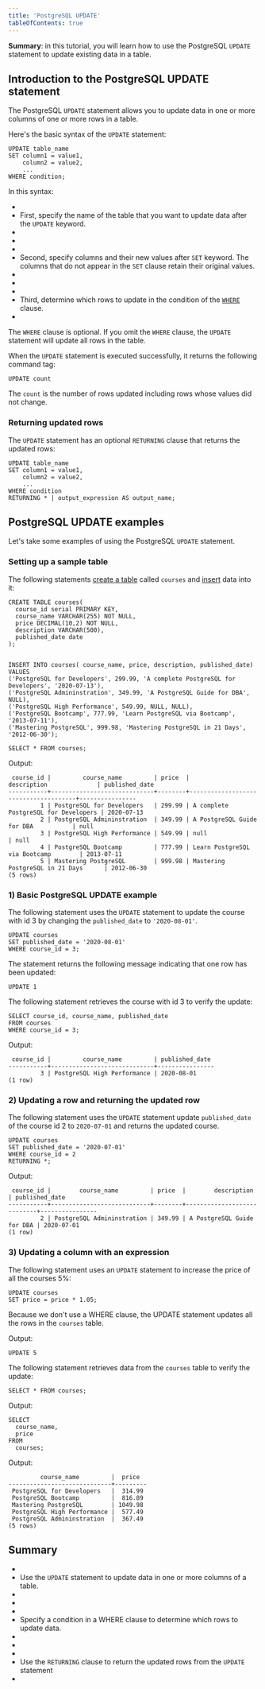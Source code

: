```yaml
---
title: 'PostgreSQL UPDATE'
tableOfContents: true
---
```



**Summary**: in this tutorial, you will learn how to use the PostgreSQL `UPDATE` statement to update existing data in a table.





## Introduction to the PostgreSQL UPDATE statement





The PostgreSQL `UPDATE` statement allows you to update data in one or more columns of one or more rows in a table.





Here's the basic syntax of the `UPDATE` statement:





```
UPDATE table_name
SET column1 = value1,
    column2 = value2,
    ...
WHERE condition;
```





In this syntax:





- 
- First, specify the name of the table that you want to update data after the `UPDATE` keyword.
- 
-
- 
- Second, specify columns and their new values after `SET` keyword. The columns that do not appear in the `SET` clause retain their original values.
- 
-
- 
- Third, determine which rows to update in the condition of the [`WHERE`](/docs/postgresql/postgresql-where) clause.
- 





The `WHERE` clause is optional. If you omit the `WHERE` clause, the `UPDATE` statement will update all rows in the table.





When the `UPDATE` statement is executed successfully, it returns the following command tag:





```
UPDATE count
```





The `count` is the number of rows updated including rows whose values did not change.





### Returning updated rows





The `UPDATE` statement has an optional `RETURNING` clause that returns the updated rows:





```
UPDATE table_name
SET column1 = value1,
    column2 = value2,
    ...
WHERE condition
RETURNING * | output_expression AS output_name;
```





## PostgreSQL UPDATE examples





Let's take some examples of using the PostgreSQL `UPDATE` statement.





### Setting up a sample table





The following statements [create a table](/docs/postgresql/postgresql-create-table/) called `courses` and [insert](https://www.postgresqltutorial.com/postgresql-tutorial/postgresql-insert) data into it:





```
CREATE TABLE courses(
  course_id serial PRIMARY KEY,
  course_name VARCHAR(255) NOT NULL,
  price DECIMAL(10,2) NOT NULL,
  description VARCHAR(500),
  published_date date
);


INSERT INTO courses( course_name, price, description, published_date)
VALUES
('PostgreSQL for Developers', 299.99, 'A complete PostgreSQL for Developers', '2020-07-13'),
('PostgreSQL Admininstration', 349.99, 'A PostgreSQL Guide for DBA', NULL),
('PostgreSQL High Performance', 549.99, NULL, NULL),
('PostgreSQL Bootcamp', 777.99, 'Learn PostgreSQL via Bootcamp', '2013-07-11'),
('Mastering PostgreSQL', 999.98, 'Mastering PostgreSQL in 21 Days', '2012-06-30');

SELECT * FROM courses;
```





Output:





```
 course_id |         course_name         | price  |             description              | published_date
-----------+-----------------------------+--------+--------------------------------------+----------------
         1 | PostgreSQL for Developers   | 299.99 | A complete PostgreSQL for Developers | 2020-07-13
         2 | PostgreSQL Admininstration  | 349.99 | A PostgreSQL Guide for DBA           | null
         3 | PostgreSQL High Performance | 549.99 | null                                 | null
         4 | PostgreSQL Bootcamp         | 777.99 | Learn PostgreSQL via Bootcamp        | 2013-07-11
         5 | Mastering PostgreSQL        | 999.98 | Mastering PostgreSQL in 21 Days      | 2012-06-30
(5 rows)
```





### 1) Basic PostgreSQL UPDATE example





The following statement uses the `UPDATE` statement to update the course with id 3 by changing the `published_date` to `'2020-08-01'`.





```
UPDATE courses
SET published_date = '2020-08-01'
WHERE course_id = 3;
```





The statement returns the following message indicating that one row has been updated:





```
UPDATE 1
```





The following statement retrieves the course with id 3 to verify the update:





```
SELECT course_id, course_name, published_date
FROM courses
WHERE course_id = 3;
```





Output:





```
 course_id |         course_name         | published_date
-----------+-----------------------------+----------------
         3 | PostgreSQL High Performance | 2020-08-01
(1 row)
```





### 2) Updating a row and returning the updated row





The following statement uses the `UPDATE` statement update `published_date` of the course id 2 to `2020-07-01` and returns the updated course.





```
UPDATE courses
SET published_date = '2020-07-01'
WHERE course_id = 2
RETURNING *;
```





Output:





```
 course_id |        course_name         | price  |        description         | published_date
-----------+----------------------------+--------+----------------------------+----------------
         2 | PostgreSQL Admininstration | 349.99 | A PostgreSQL Guide for DBA | 2020-07-01
(1 row)
```





### 3) Updating a column with an expression





The following statement uses an `UPDATE` statement to increase the price of all the courses 5%:





```
UPDATE courses
SET price = price * 1.05;
```





Because we don't use a WHERE clause, the UPDATE statement updates all the rows in the `courses` table.





Output:





```
UPDATE 5
```





The following statement retrieves data from the `courses` table to verify the update:





```
SELECT * FROM courses;
```





Output:





```
SELECT
  course_name,
  price
FROM
  courses;
```





Output:





```
         course_name         |  price
-----------------------------+---------
 PostgreSQL for Developers   |  314.99
 PostgreSQL Bootcamp         |  816.89
 Mastering PostgreSQL        | 1049.98
 PostgreSQL High Performance |  577.49
 PostgreSQL Admininstration  |  367.49
(5 rows)
```





## Summary





- 
- Use the `UPDATE` statement to update data in one or more columns of a table.
- 
-
- 
- Specify a condition in a WHERE clause to determine which rows to update data.
- 
-
- 
- Use the `RETURNING` clause to return the updated rows from the `UPDATE` statement
- 


